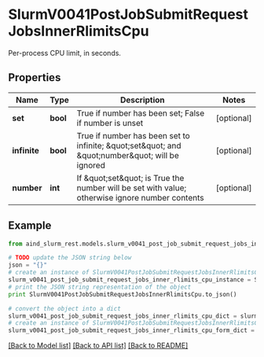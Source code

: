 # SlurmV0041PostJobSubmitRequestJobsInnerRlimitsCpu

Per-process CPU limit, in seconds.

## Properties

Name | Type | Description | Notes
------------ | ------------- | ------------- | -------------
**set** | **bool** | True if number has been set; False if number is unset | [optional] 
**infinite** | **bool** | True if number has been set to infinite; \&quot;set\&quot; and \&quot;number\&quot; will be ignored | [optional] 
**number** | **int** | If \&quot;set\&quot; is True the number will be set with value; otherwise ignore number contents | [optional] 

## Example

```python
from aind_slurm_rest.models.slurm_v0041_post_job_submit_request_jobs_inner_rlimits_cpu import SlurmV0041PostJobSubmitRequestJobsInnerRlimitsCpu

# TODO update the JSON string below
json = "{}"
# create an instance of SlurmV0041PostJobSubmitRequestJobsInnerRlimitsCpu from a JSON string
slurm_v0041_post_job_submit_request_jobs_inner_rlimits_cpu_instance = SlurmV0041PostJobSubmitRequestJobsInnerRlimitsCpu.from_json(json)
# print the JSON string representation of the object
print SlurmV0041PostJobSubmitRequestJobsInnerRlimitsCpu.to_json()

# convert the object into a dict
slurm_v0041_post_job_submit_request_jobs_inner_rlimits_cpu_dict = slurm_v0041_post_job_submit_request_jobs_inner_rlimits_cpu_instance.to_dict()
# create an instance of SlurmV0041PostJobSubmitRequestJobsInnerRlimitsCpu from a dict
slurm_v0041_post_job_submit_request_jobs_inner_rlimits_cpu_form_dict = slurm_v0041_post_job_submit_request_jobs_inner_rlimits_cpu.from_dict(slurm_v0041_post_job_submit_request_jobs_inner_rlimits_cpu_dict)
```
[[Back to Model list]](../README.md#documentation-for-models) [[Back to API list]](../README.md#documentation-for-api-endpoints) [[Back to README]](../README.md)


